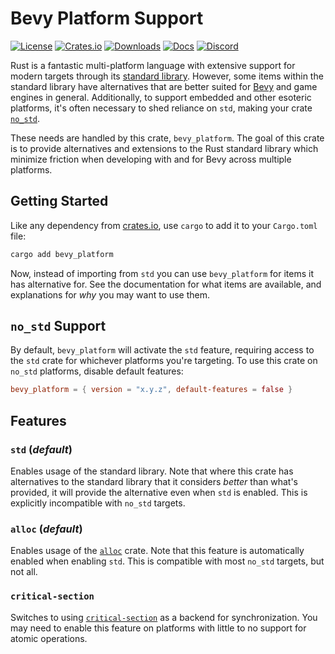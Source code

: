 # Bevy Platform Support

[![License](https://img.shields.io/badge/license-MIT%2FApache-blue.svg)](https://github.com/bevyengine/bevy#license)
[![Crates.io](https://img.shields.io/crates/v/bevy_platform.svg)](https://crates.io/crates/bevy_platform)
[![Downloads](https://img.shields.io/crates/d/bevy_platform.svg)](https://crates.io/crates/bevy_platform)
[![Docs](https://docs.rs/bevy_platform/badge.svg)](https://docs.rs/bevy_platform/latest/bevy_platform/)
[![Discord](https://img.shields.io/discord/691052431525675048.svg?label=&logo=discord&logoColor=ffffff&color=7389D8&labelColor=6A7EC2)](https://discord.gg/bevy)

Rust is a fantastic multi-platform language with extensive support for modern targets through its [standard library](https://doc.rust-lang.org/stable/std/).
However, some items within the standard library have alternatives that are better suited for [Bevy](https://crates.io/crates/bevy) and game engines in general.
Additionally, to support embedded and other esoteric platforms, it's often necessary to shed reliance on `std`, making your crate [`no_std`](https://docs.rust-embedded.org/book/intro/no-std.html).

These needs are handled by this crate, `bevy_platform`.
The goal of this crate is to provide alternatives and extensions to the Rust standard library which minimize friction when developing with and for Bevy across multiple platforms.

## Getting Started

Like any dependency from [crates.io](https://crates.io/), use `cargo` to add it to your `Cargo.toml` file:

```sh
cargo add bevy_platform
```

Now, instead of importing from `std` you can use `bevy_platform` for items it has alternative for.
See the documentation for what items are available, and explanations for _why_ you may want to use them.

## `no_std` Support

By default, `bevy_platform` will activate the `std` feature, requiring access to the `std` crate for whichever platforms you're targeting.
To use this crate on `no_std` platforms, disable default features:

```toml
bevy_platform = { version = "x.y.z", default-features = false }
```

## Features

### `std` (_default_)

Enables usage of the standard library. Note that where this crate has alternatives to the standard library that it considers _better_ than what's provided, it will provide the alternative even when `std` is enabled.
This is explicitly incompatible with `no_std` targets.

### `alloc` (_default_)

Enables usage of the [`alloc`](https://doc.rust-lang.org/stable/alloc/) crate. Note that this feature is automatically enabled when enabling `std`.
This is compatible with most `no_std` targets, but not all.

### `critical-section`

Switches to using [`critical-section`](https://docs.rs/critical-section/latest/critical_section/) as a backend for synchronization.
You may need to enable this feature on platforms with little to no support for atomic operations.
